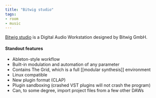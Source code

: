 ```yaml
---
title: "Bitwig studio"
tags:
- room
- music
---
```


[Bitwig studio](https://www.bitwig.com/) is a Digital Audio Workstation designed by Bitwig GmbH.

#### Standout features
- Ableton-style workflow
- Built-in modulation and automation of any parameter
- Contains The Grid, which is a full [[modular synthesis]] environment
- Linux compatible
- New plugin format (CLAP)
- Plugin sandboxing (crashed VST plugins will not crash the program)
- Can, to some degree, import project files from a few other DAWs